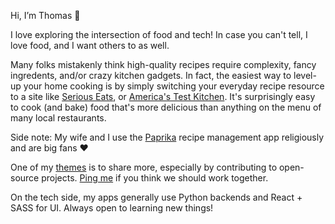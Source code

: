 Hi, I’m Thomas 👋

I love exploring the intersection of food and tech!  In case you can't tell, I love food, and I want others to as well.

Many folks mistakenly think high-quality recipes require complexity, fancy ingredents, and/or crazy kitchen gadgets.  In fact, the easiest way to level-up your home cooking is by simply switching your everyday recipe resource to a site like [Serious Eats](https://seriouseats.com), or [America's Test Kitchen](https://americastestkitchen.com).  It's surprisingly easy to cook (and bake) food that's more delicious than anything on the menu of many local restaurants.

Side note: My wife and I use the [Paprika](https://paprikaapp.com) recipe management app religiously and are big fans ❤ 

One of my [themes](https://www.youtube.com/watch?v=NVGuFdX5guE) is to share more, especially by contributing to open-source projects.  [Ping me](mailto:tp.berg+github.readme@gmail.com) if you think we should work together.

On the tech side, my apps generally use Python backends and React + SASS for UI.  Always open to learning new things!

<!---
brystmar/brystmar is a ✨ special ✨ repository because its `README.md` (this file) appears on your GitHub profile.
You can click the Preview link to take a look at your changes.
--->
